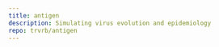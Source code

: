 ```yaml
---
title: antigen
description: Simulating virus evolution and epidemiology
repo: trvrb/antigen
---
```

